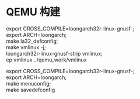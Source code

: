 # QEMU 构建
export CROSS_COMPILE=loongarch32r-linux-gnusf-; \
export ARCH=loongarch; \
make la32_defconfig; \
make vmlinux -j; \
loongarch32r-linux-gnusf-strip vmlinux; \
cp vmlinux ../qemu_work/vmlinux

export CROSS_COMPILE=loongarch32r-linux-gnusf-; \
export ARCH=loongarch; \
make menuconfig; \
make savedefconfig
